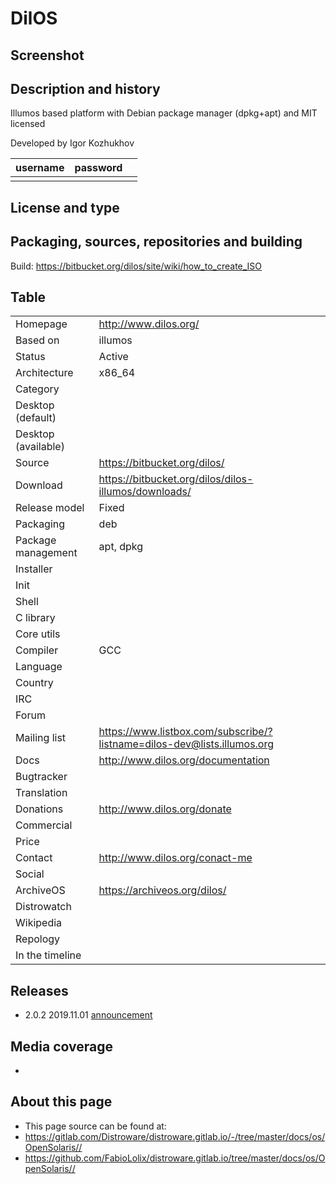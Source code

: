 # DilOS

## Screenshot


## Description and history

Illumos based platform with Debian package manager (dpkg+apt) and MIT licensed

Developed by Igor Kozhukhov

| username | password |  |
|----------|----------|--|
|  |  |  |


## License and type




## Packaging, sources, repositories and building


Build: <https://bitbucket.org/dilos/site/wiki/how_to_create_ISO>


## Table

|                       |  |
|-----------------------|--|
| Homepage              | <http://www.dilos.org/> |
| Based on              | illumos |
| Status                | Active |
| Architecture          | x86_64 |
| Category              |  |
| Desktop (default)     |  |
| Desktop (available)   |  |
| Source                | <https://bitbucket.org/dilos/> |
| Download              | <https://bitbucket.org/dilos/dilos-illumos/downloads/> |
| Release model         | Fixed |
| Packaging             | deb |
| Package management    | apt, dpkg |
| Installer             |  |
| Init                  |  |
| Shell                 |  |
| C library             |  |
| Core utils            |  |
| Compiler              | GCC |
| Language              |  |
| Country               |  |
| IRC                   |  |
| Forum                 |  |
| Mailing list          | <https://www.listbox.com/subscribe/?listname=dilos-dev@lists.illumos.org> |
| Docs                  | <http://www.dilos.org/documentation> |
| Bugtracker            |  |
| Translation           |  |
| Donations             | <http://www.dilos.org/donate> |
| Commercial            |  |
| Price                 |  |
| Contact               | <http://www.dilos.org/conact-me> |
| Social                |  |
| ArchiveOS             | <https://archiveos.org/dilos/> |
| Distrowatch           |  |
| Wikipedia             |  |
| Repology              |  |
| In the timeline       |  |


## Releases

* 2.0.2 2019.11.01 [announcement](http://www.dilos.org/news/2019-11-01)


## Media coverage

* 


## About this page

* This page source can be found at:
* <https://gitlab.com/Distroware/distroware.gitlab.io/-/tree/master/docs/os/OpenSolaris//>
* <https://github.com/FabioLolix/distroware.gitlab.io/tree/master/docs/os/OpenSolaris//>
